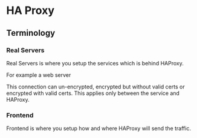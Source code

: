 # HA Proxy

## Terminology

### Real Servers

Real Servers is where you setup the services which is behind HAProxy.

For example a web server

This connection can un-encrypted, encrypted but without valid certs
or encrypted with valid certs. This applies only between the service and HAProxy.

### Frontend

Frontend is where you setup how and where HAProxy will send the traffic.
